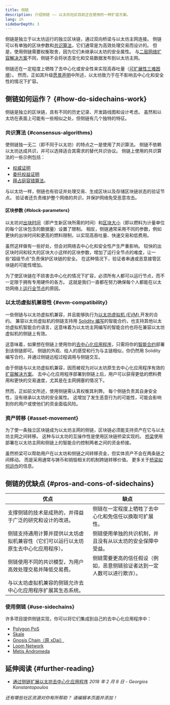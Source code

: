 ```yaml
---
title: 侧链
description: 介绍侧链 —— 以太坊社区目前正在使用的一种扩容方案。
lang: zh
sidebarDepth: 3
---
```


侧链是独立于以太坊运行的独立区块链，通过双向桥梁与以太坊主网连接。 侧链可以有单独的区块参数和[共识算法](/developers/docs/consensus-mechanisms/)，它们通常是为高效处理交易而设计的。 但是，使用侧链需要权衡取舍，因为它们未继承以太坊的安全属性。 与[二层网络扩容解决方案](/layer-2/)不同，侧链不会将状态变化和交易数据发布到以太坊主网。

侧链还在一定程度上牺牲了去中心化或安全性来实现高吞吐量（[可扩展性三难困境](https://vitalik.ca/general/2021/05/23/scaling.html)）。 然而，正如其升级[愿景声明](/roadmap/vision/)中所述，以太坊致力于在不影响去中心化和安全性的情况下扩容。

## 侧链如何运作？ {#how-do-sidechains-work}

侧链是独立的区块链，具有不同的历史记录、开发路线图和设计考虑。 虽然和以太坊在表面上可能有一些相似之处，但侧链有几个独特的特征。

### 共识算法 {#consensus-algorithms}

使侧链独一无二（即不同于以太坊）的特点之一是使用了共识算法。 侧链不依赖以太坊达成共识，并可以选择适合其需求的替代共识协议。 侧链上使用的共识算法的一些示例包括：

- [权威证明](https://wikipedia.org/wiki/Proof_of_authority)
- [委托权益证明](https://en.bitcoinwiki.org/wiki/DPoS)
- [拜占庭容错算法](https://decrypt.co/resources/byzantine-fault-tolerance-what-is-it-explained)。

与以太坊一样，侧链也有验证并处理交易、生成区块以及存储区块链状态的验证节点。 验证者还负责维护整个网络的共识，并保护网络免受恶意攻击。

#### 区块参数 {#block-parameters}

以太坊对[出块时间](/developers/docs/blocks/#block-time)（即产生新区块所需的时间）和[区块大小](/developers/docs/blocks/#block-size)（即以燃料为计量单位的每个区块包含的数据量）设置了限制。 相反，侧链通常采用不同的参数，例如更快的出块时间和更高的燃料限制，以实现高吞吐量、快速交易和低费用。

虽然这样做有一些好处，但会对网络去中心化和安全性产生严重影响。 较快的出区块时间和较大的区块大小这样的区块参数，增加了运行全节点的难度，让一些“超级节点”负责保护区块链的安全。 在这种情况下，验证者串通或恶意接管区块链的可能性增加。

为了使区块链在不损害去中心化的情况下扩容，必须所有人都可以运行节点，而不一定限于拥有专用硬件的各方。 这就是我们一直都在努力确保每个人都能在以太坊网络上[运行全节点](/developers/docs/nodes-and-clients/#why-should-i-run-an-ethereum-node)的原因。

### 以太坊虚拟机兼容性 {#evm-compatibility}

一些侧链与以太坊虚拟机兼容，并且能够执行为[以太坊虚拟机 (EVM) ](/developers/docs/evm/)开发的合约。 兼容以太坊虚拟机的侧链支持用 [Solidity 编写](/developers/docs/smart-contracts/languages/)的智能合约，也支持其他以太坊虚拟机智能合约语言，这意味着为以太坊主网编写的智能合约也将在兼容以太坊虚拟机的侧链上有效。

这意味着，如果想在侧链上使用你的[去中心化应用程序](/developers/docs/dapps/)，只需将你的[智能合约](/developers/docs/smart-contracts/)部署到该侧链即可。 侧链的外观、给人的感受和行为与主链相似，你仍然用 Solidity 编写合约，并通过侧链远程过程调用与侧链交互。

由于侧链与以太坊虚拟机兼容，因而被视为对以太坊原生去中心化应用程序有效的[扩容解决方案](/developers/docs/scaling/)。 去中心化应用程序部署到侧链上后，用户可以获得更低的燃料费用和更快的交易速度，尤其是在主网拥塞的情况下。

然而，正如前文所述，使用侧链需认真权衡其利弊。 每个侧链负责其自身安全性，没有继承以太坊的安全属性。 这增加了发生恶意行为的可能性，可能会影响到你的用户或使他们的资金面临风险。

### 资产转移 {#asset-movement}

为了使一条独立区块链成为以太坊主网的侧链，区块链必须能支持资产在它与以太坊主网之间转移。 这种与以太坊的互操作性是使用区块链桥梁实现的。 [桥梁](/bridges/)使用部署在以太坊主网和侧链上的智能合约控制两者之间的资金桥接。

虽然桥梁可以帮助用户在以太坊和侧链之间转移资金，但实体资产不会在两条链之间移动。 而是采用通常与铸币和销毁相关的机制跨链转移价值。 更多关于[桥梁如何运作](/developers/docs/bridges/#how-do-bridges-work)的信息。

## 侧链的优缺点 {#pros-and-cons-of-sidechains}

| 优点                                                                                 | 缺点                                                                     |
| ------------------------------------------------------------------------------------ | ------------------------------------------------------------------------ |
| 支撑侧链的技术是成熟的，并得益于广泛的研究和设计的改进。                             | 侧链在一定程度上牺牲了去中心化和免信任以换取可扩展性。                   |
| 侧链支持通用计算并提供以太坊虚拟机兼容性（它们可以运行以太坊原生去中心化应用程序）。 | 侧链使用单独的共识机制，并且没有从以太坊的安全保障中受益。               |
| 侧链使用不同的共识模型，为用户高效处理交易并降低交易费。                             | 侧链需要更高的信任假设（例如，恶意侧链验证者达到一定人数可以进行欺诈）。 |
| 与以太坊虚拟机兼容的侧链允许去中心化应用程序扩展其生态系统。                         |                                                                          |

### 使用侧链 {#use-sidechains}

许多项目提供侧链实现，你可以将它们集成到自己的去中心化应用程序中：

- [Polygon PoS](https://polygon.technology/solutions/polygon-pos)
- [Skale](https://skale.network/)
- [Gnosis Chain（原 xDai）](https://www.gnosischain.com/)
- [Loom Network](https://loomx.io/)
- [Metis Andromeda](https://www.metis.io/)

## 延伸阅读 {#further-reading}

- [通过侧链扩展以太坊去中心化应用程序](https://medium.com/loom-network/dappchains-scaling-ethereum-dapps-through-sidechains-f99e51fff447) _2018 年 2 月 8 日 - Georgios Konstantopoulos_

_还有哪些社区资源对你有所帮助？ 请编辑本页面并添加！_
